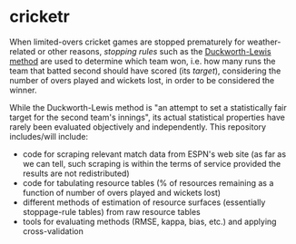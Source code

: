 # cricketr

When limited-overs cricket games are stopped prematurely for weather-related or other reasons, 
*stopping rules* such as the [Duckworth-Lewis method](http://en.wikipedia.org/wiki/Duckworth%E2%80%93Lewis_method)
are used to determine which team won, i.e. how many runs the team that batted second should have scored
(its *target*), considering the number of overs played and wickets lost, in order to be considered the winner.

While the Duckworth-Lewis method is "an attempt to set a statistically fair target for the second team's innings",
its actual statistical properties have rarely been evaluated objectively and independently. This repository includes/will include:

* code for scraping relevant match data from ESPN's web site 
(as far as we can tell, such scraping is within the terms of service provided the
results are not redistributed)
* code for tabulating resource tables (% of resources remaining as a function of
number of overs played and wickets lost)
* different methods of estimation of resource surfaces (essentially stoppage-rule tables)
from raw resource tables
* tools for evaluating methods (RMSE, kappa, bias, etc.) and applying cross-validation
